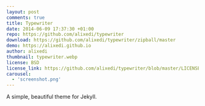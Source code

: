 ```yaml
---
layout: post
comments: true
title: Typewriter
date: 2014-06-09 17:37:30 +01:00
repo: https://github.com/alixedi/typewriter
download: https://github.com/alixedi/typewriter/zipball/master
demo: https://alixedi.github.io
author: alixedi
thumbnail: typewriter.webp
license: BSD
license_link: https://github.com/alixedi/typewriter/blob/master/LICENSE
carousel:
  - 'screenshot.png'
---
```


A simple, beautiful theme for Jekyll.
